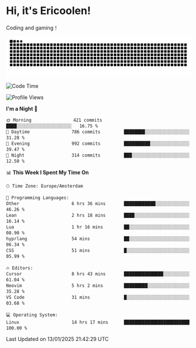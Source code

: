 # Hi, it's Ericoolen!
Coding and gaming！

<picture>
  <source media="(prefers-color-scheme: dark)" srcset="https://raw.githubusercontent.com/Eric-Song-Nop/Eric-Song-Nop/output/github-contribution-grid-snake-dark.svg">
  <source media="(prefers-color-scheme: light)" srcset="https://raw.githubusercontent.com/Eric-Song-Nop/Eric-Song-Nop/output/github-contribution-grid-snake.svg">
  <img alt="github contribution grid snake animation" src="https://raw.githubusercontent.com/Eric-Song-Nop/Eric-Song-Nop/output/github-contribution-grid-snake.svg">
</picture>

<!--START_SECTION:waka-->
![Code Time](http://img.shields.io/badge/Code%20Time-1%2C744%20hrs%202%20mins-blue)

![Profile Views](http://img.shields.io/badge/Profile%20Views-0-blue)

**I'm a Night 🦉** 

```text
🌞 Morning                421 commits         ████░░░░░░░░░░░░░░░░░░░░░   16.75 % 
🌆 Daytime                786 commits         ████████░░░░░░░░░░░░░░░░░   31.28 % 
🌃 Evening                992 commits         ██████████░░░░░░░░░░░░░░░   39.47 % 
🌙 Night                  314 commits         ███░░░░░░░░░░░░░░░░░░░░░░   12.50 % 
```


📊 **This Week I Spent My Time On** 

```text
🕑︎ Time Zone: Europe/Amsterdam

💬 Programming Languages: 
Other                    6 hrs 36 mins       ████████████░░░░░░░░░░░░░   46.26 % 
Lean                     2 hrs 18 mins       ████░░░░░░░░░░░░░░░░░░░░░   16.14 % 
Lua                      1 hr 16 mins        ██░░░░░░░░░░░░░░░░░░░░░░░   08.90 % 
hyprlang                 54 mins             ██░░░░░░░░░░░░░░░░░░░░░░░   06.34 % 
CSS                      51 mins             █░░░░░░░░░░░░░░░░░░░░░░░░   05.99 % 

🔥 Editors: 
Cursor                   8 hrs 43 mins       ███████████████░░░░░░░░░░   61.04 % 
Neovim                   5 hrs 2 mins        █████████░░░░░░░░░░░░░░░░   35.28 % 
VS Code                  31 mins             █░░░░░░░░░░░░░░░░░░░░░░░░   03.68 % 

💻 Operating System: 
Linux                    14 hrs 17 mins      █████████████████████████   100.00 % 
```


 Last Updated on 13/01/2025 21:42:29 UTC
<!--END_SECTION:waka-->

